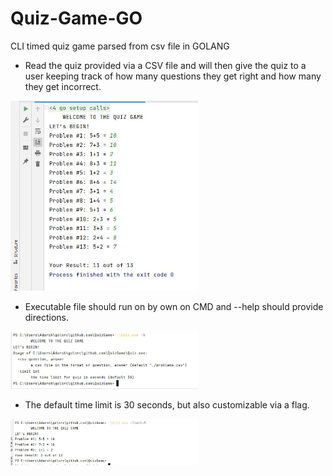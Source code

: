 # Quiz-Game-GO
CLI timed quiz game parsed from csv file in GOLANG

- Read the quiz provided via a CSV file and will then give the quiz to a user keeping track of how many questions they get right and how many they get incorrect.

<kbd><img src="Images/output.jpg" width=300></kbd>

- Executable file should run on by own on CMD and --help should provide directions.

<kbd><img src="Images/cmdHelp.jpg" width=300></kbd>

- The default time limit is 30 seconds, but also customizable via a flag.

<kbd><img src="Images/time.jpg" width=300></kbd>
